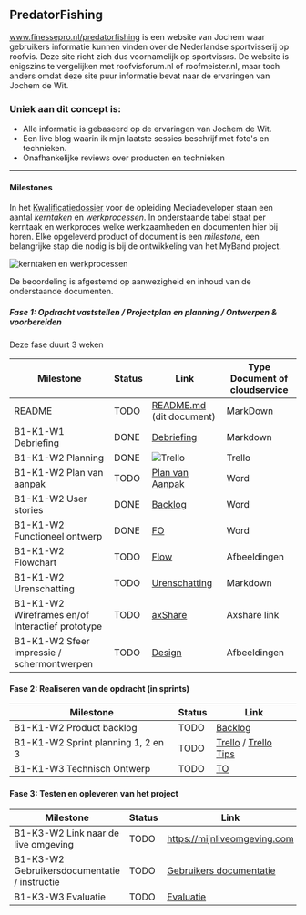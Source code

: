 ## PredatorFishing
www.finessepro.nl/predatorfishing is een website van Jochem waar gebruikers informatie kunnen vinden over de Nederlandse sportvisserij op roofvis. Deze site richt zich dus voornamelijk op sportvissrs.
De website is enigszins te vergelijken met roofvisforum.nl of roofmeister.nl, maar toch anders omdat deze site puur informatie bevat naar de ervaringen van Jochem de Wit.

### Uniek aan dit concept is:
 * Alle informatie is gebaseerd op de ervaringen van Jochem de Wit.
 * Een live blog waarin ik mijn laatste sessies beschrijf met foto's en technieken.
 * Onafhankelijke reviews over producten en technieken

---
#### Milestones

In het [Kwalificatiedossier] voor de opleiding Mediadeveloper staan een aantal *kerntaken* en *werkprocessen*.
In onderstaande tabel staat per kerntaak en werkproces welke werkzaamheden en documenten hier bij horen.
Elke opgeleverd product of document is een *milestone*, een belangrijke stap die nodig is bij de ontwikkeling van het MyBand project.

![kerntaken en werkprocessen](doc/images/kd_taken_processen.png)

De beoordeling is afgestemd op aanwezigheid en inhoud van de onderstaande documenten.

##### Fase 1: Opdracht vaststellen / Projectplan en planning / Ontwerpen & voorbereiden

Deze fase duurt 3 weken

| Milestone  | Status | Link | Type Document of cloudservice |
| ------ |  ------ | ------ | ------ |
| README                                            | TODO | [README.md]  (dit document)          | MarkDown |
| B1-K1-W1 Debriefing                               | DONE | [Debriefing]                         | Markdown |
| B1-K1-W2 Planning                                 | DONE |  ![Trello](<https://trello.com/b/bkuljfIK/myband>)                           | Trello |
| B1-K1-W2 Plan van aanpak                          | TODO | [Plan van Aanpak]                    | Word |
| B1-K1-W2 User stories                             | DONE | [Backlog]                       | Word |
| B1-K1-W2 Functioneel ontwerp                      | DONE | [FO]                                 | Word |
| B1-K1-W2 Flowchart                                | TODO | [Flow]                               | Afbeeldingen |
| B1-K1-W2 Urenschatting                            | TODO | [Urenschatting]                      | Markdown |
| B1-K1-W2 Wireframes en/of Interactief prototype   | TODO | [axShare]                            | Axshare link |
| B1-K1-W2 Sfeer impressie / schermontwerpen        | TODO | [Design]                             | Afbeeldingen |

[Kwalificatiedossier]: https://kwalificaties.s-bb.nl/Handlers/DocumentLibrary.ashx?id=276758
[README.md]: <https://github.com/JouwGithubNaam/myband/blob/master/README.md>
[Debriefing]: <doc/fase-1/debriefing.md>
[Planning]: <doc/fase-1/planning.md>
[Plan van Aanpak]: <doc/fase-1/plan-van-aanpak.md>
[User stories]: <doc/fase-1/user-stories.md>
[Design]: <doc/fase-1/design/design.md/>
[FO]: </doc/fase-1/functioneel-ontwerp.md>
[Flow]: <doc/fase-1/flow.svg>
[Urenschatting]: <doc/fase-1/urenschatting.md>
[axShare]: <http://w2d1bw.axshare.com/>

#### Fase 2: Realiseren van de opdracht (in sprints)

| Milestone  | Status | Link |
| ------ |  ------ | ------ |
| B1-K1-W2 Product backlog                          | TODO | [Backlog]                            | Link naar Trello met Sprint planningen | |
| B1-K1-W2 Sprint planning 1, 2 en 3                | TODO | [Trello] / [Trello Tips]             | Link naar Trello met Sprint planningen | |
| B1-K1-W3 Technisch Ontwerp                        | TODO | [TO]                                 | Word | |

[Backlog]: </doc/fase-2/technisch-ontwerp.md>
[TO]: </doc/fase-2/technisch-ontwerp.md>
[Trello]: <https://trello.com/b/bkuljfIK/myband>
[Trello Tips]: <https://blog.trello.com/how-to-scrum-and-trello-for-teams-at-work>

#### Fase 3: Testen en opleveren van het project

| Milestone  | Status | Link |
| ------ |  ------ | ------ |
| B1-K3-W2 Link naar de live omgeving                        |  TODO |  <https://mijnliveomgeving.com> |
| B1-K3-W2 Gebruikersdocumentatie / instructie               |  TODO |  [Gebruikers documentatie] |
| B1-K3-W3 Evaluatie                                         |  TODO |  [Evaluatie] |

[Gebruikers documentatie]: <doc/fase-3/gebruikersdocumentatie.md>
[Evaluatie]: <doc/fase-3/evaluatie.md>
